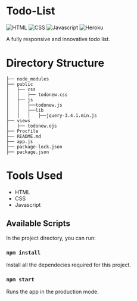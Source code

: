 # Todo-List
![HTML](https://img.shields.io/badge/HTML-5-Red) ![CSS](https://img.shields.io/badge/CSS-3-blue) ![Javascript](https://img.shields.io/badge/Javascript-Script-orange) ![Heroku](https://img.shields.io/badge/Heroku-Deployment-LightGreen) 

A fully responsive and innovative todo list.

# Directory Structure

```
├── node_modules
├── public
│   ├── css
│   │   ├── todonew.css
│   ├── js
│   │   ├──todonew.js
│   │   ├──lib
│   │   │   ├──jquery-3.4.1.min.js
├── views
│   ├── todonew.ejs
├── Procfile
├── README.md
├── app.js
├── package-lock.json
├── package.json

```

# Tools Used

* HTML
* CSS
* Javascript

## Available Scripts

In the project directory, you can run:

### `npm install`

Install all the dependecies required for this project.

### `npm start`

Runs the app in the production mode.<br />